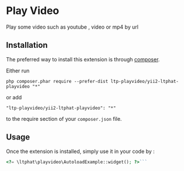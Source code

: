 Play Video
==========
Play some video such as youtube , video or mp4 by url

Installation
------------

The preferred way to install this extension is through [composer](http://getcomposer.org/download/).

Either run

```
php composer.phar require --prefer-dist ltp-playvideo/yii2-ltphat-playvideo "*"
```

or add

```
"ltp-playvideo/yii2-ltphat-playvideo": "*"
```

to the require section of your `composer.json` file.


Usage
-----

Once the extension is installed, simply use it in your code by  :

```php
<?= \ltphat\playvideo\AutoloadExample::widget(); ?>```